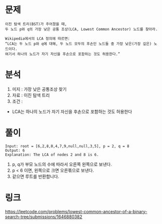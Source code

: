 # 문제 
~~~text
이진 탐색 트리(BST)가 주어졌을 때, 
두 노드 p와 q의 가장 낮은 공통 조상(LCA, Lowest Common Ancestor) 노드를 찾아라.

Wikipedia에서의 LCA 정의에 따르면:
“LCA는 두 노드 p와 q에 대해, 두 노드 모두의 후손인 노드들 중 가장 낮은(가장 깊은) 노드이다. 
여기서 하나의 노드가 자기 자신을 후손으로 포함하는 것도 허용한다.”
~~~

# 분석 
1. 미지 : 가장 낮은 공통조상 찾기
2. 자료 : 이진 탐색 트리 
3. 조건 : 
- LCA는 하나의 노드가 자기 자신을 후손으로 포함하는 것도 허용한다

# 풀이
~~~text
Input: root = [6,2,8,0,4,7,9,null,null,3,5], p = 2, q = 8
Output: 6
Explanation: The LCA of nodes 2 and 8 is 6.
~~~

1. p, q가 부모 노드의 수에 따라서 오른쪽 왼쪽으로 보낸다. 
2. p < 6 이면, 왼쪽으로 크면 오른쪾으로 보낸다.  
3. 같으면 루트를 반환합니다.

# 링크
https://leetcode.com/problems/lowest-common-ancestor-of-a-binary-search-tree/submissions/1646880382